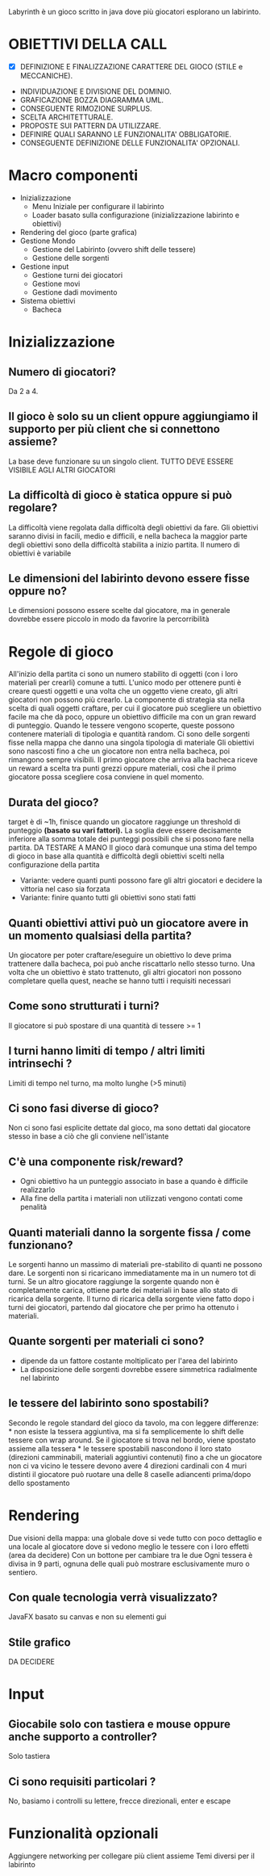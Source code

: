 Labyrinth è un gioco scritto in java dove più giocatori esplorano un labirinto.

# OBIETTIVI DELLA CALL
- [x] DEFINIZIONE E FINALIZZAZIONE CARATTERE DEL GIOCO (STILE e MECCANICHE).
- INDIVIDUAZIONE E DIVISIONE DEL DOMINIO.
- GRAFICAZIONE BOZZA DIAGRAMMA UML.
- CONSEGUENTE RIMOZIONE SURPLUS.
- SCELTA ARCHITETTURALE.
- PROPOSTE SUI PATTERN DA UTILIZZARE.
- DEFINIRE QUALI SARANNO LE FUNZIONALITA' OBBLIGATORIE.
- CONSEGUENTE DEFINIZIONE DELLE FUNZIONALITA' OPZIONALI.

# Macro componenti
+ Inizializzazione
    - Menu Iniziale per configurare il labirinto
    - Loader basato sulla configurazione (inizializzazione labirinto e obiettivi)
+ Rendering del gioco (parte grafica)
+ Gestione Mondo
    - Gestione del Labirinto (ovvero shift delle tessere)
    - Gestione delle sorgenti
+ Gestione input
    - Gestione turni dei giocatori
    - Gestione movi
    - Gestione dadi movimento
+ Sistema obiettivi
    - Bacheca

# Inizializzazione
## Numero di giocatori?
Da 2 a 4.
## Il gioco è solo su un client oppure aggiungiamo il supporto per più client che si connettono assieme?
La base deve funzionare su un singolo client. TUTTO DEVE ESSERE VISIBILE AGLI ALTRI GIOCATORI
## La difficoltà di gioco è statica oppure si può regolare?
La difficoltà viene regolata dalla difficoltà degli obiettivi da fare. Gli obiettivi saranno divisi in facili, medio e difficili, e nella bacheca la maggior parte degli obiettivi sono della difficoltà stabilita a inizio partita. Il numero di obiettivi è variabile
## Le dimensioni del labirinto devono essere fisse oppure no?
Le dimensioni possono essere scelte dal giocatore, ma in generale dovrebbe essere piccolo in modo da favorire la percorribilità

# Regole di gioco
All'inizio della partita ci sono un numero stabilito di oggetti (con i loro materiali per crearli) comune a tutti.
L'unico modo per ottenere punti è creare questi oggetti e una volta che un oggetto viene creato, gli altri giocatori non possono più crearlo.
La componente di strategia sta nella scelta di quali oggetti craftare, per cui il giocatore può scegliere un obiettivo facile ma che dà poco, oppure un obiettivo difficile ma con un gran reward di punteggio.
Quando le tessere vengono scoperte, queste possono contenere materiali di tipologia e quantità random. Ci sono delle sorgenti fisse nella mappa che danno una singola tipologia di materiale
Gli obiettivi sono nascosti fino a che un giocatore non entra nella bacheca, poi rimangono sempre visibili.
Il primo giocatore che arriva alla bacheca riceve un reward a scelta tra punti grezzi oppure materiali, così che il primo giocatore possa scegliere cosa conviene in quel momento.

## Durata del gioco?
target è di ~1h, finisce quando un giocatore raggiunge un threshold di punteggio **(basato su vari fattori).** La soglia deve essere decisamente inferiore alla somma totale dei punteggi possibili che si possono fare nella partita.
DA TESTARE A MANO
Il gioco darà comunque una stima del tempo di gioco in base alla quantità e difficoltà degli obiettivi scelti nella configurazione della partita
* Variante: vedere quanti punti possono fare gli altri giocatori e decidere la vittoria nel caso sia forzata
* Variante: finire quanto tutti gli obiettivi sono stati fatti

## Quanti obiettivi attivi può un giocatore avere in un momento qualsiasi della partita?
Un giocatore per poter craftare/eseguire un obiettivo lo deve prima trattenere dalla bacheca, poi può anche riscattarlo nello stesso turno.
Una volta che un obiettivo è stato trattenuto, gli altri giocatori non possono completare quella quest, neache se hanno tutti i requisiti necessari

## Come sono strutturati i turni?
Il giocatore si può spostare di una quantità di tessere >= 1
## I turni hanno limiti di tempo / altri limiti intrinsechi ?
Limiti di tempo nel turno, ma molto lunghe (>5 minuti)
## Ci sono fasi diverse di gioco?
Non ci sono fasi esplicite dettate dal gioco, ma sono dettati dal giocatore stesso in base a ciò che gli conviene nell'istante
## C'è una componente risk/reward?
* Ogni obiettivo ha un punteggio associato in base a quando è difficile realizzarlo
* Alla fine della partita i materiali non utilizzati vengono contati come penalità

## Quanti materiali danno la sorgente fissa / come funzionano?
Le sorgenti hanno un massimo di materiali pre-stabilito di quanti ne possono dare. Le sorgenti non si ricaricano immediatamente ma in un numero tot di turni.
Se un altro giocatore raggiunge la sorgente quando non è completamente carica, ottiene parte dei materiali in base allo stato di ricarica della sorgente.
Il turno di ricarica della sorgente viene fatto dopo i turni dei giocatori, partendo dal giocatore che per primo ha ottenuto i materiali.

## Quante sorgenti per materiali ci sono?
* dipende da un fattore costante moltiplicato per l'area del labirinto
* La disposizione delle sorgenti dovrebbe essere simmetrica radialmente nel labirinto

## le tessere del labirinto sono spostabili?
Secondo le regole standard del gioco da tavolo, ma con leggere differenze:
    * non esiste la tessera aggiuntiva, ma si fa semplicemente lo shift delle  tessere con wrap around. Se il giocatore si trova nel bordo, viene spostato assieme alla tessera
    * le tessere spostabili nascondono il loro stato (direzioni camminabili, materiali aggiuntivi contenuti) fino a che un giocatore non ci va vicino
le tessere devono avere 4 direzioni cardinali con 4 muri distinti
il giocatore può ruotare una delle 8 caselle adiancenti prima/dopo dello spostamento

# Rendering
Due visioni della mappa: una globale dove si vede tutto con poco dettaglio e una locale al giocatore dove si vedono meglio le tessere con i loro effetti (area da decidere) Con un bottone per cambiare tra le due
Ogni tessera è divisa in 9 parti, ognuna delle quali può mostrare esclusivamente muro o sentiero.
## Con quale tecnologia verrà visualizzato?
JavaFX basato su canvas e non su elementi gui
## Stile grafico
DA DECIDERE

# Input
## Giocabile solo con tastiera e mouse oppure anche supporto a controller?
Solo tastiera
## Ci sono requisiti particolari ?
No, basiamo i controlli su lettere, frecce direzionali, enter e escape

# Funzionalità opzionali
Aggiungere networking per collegare più client assieme
Temi diversi per il labirinto